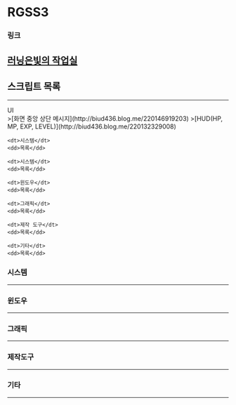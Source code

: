# RGSS3

### 링크
[러닝은빛의 작업실](http://biud436.blog.me/)
---

## 스크립트 목록
---
<dl>
	<dt>UI</dt>
	>[화면 중앙 상단 메시지](http://biud436.blog.me/220146919203)
	>[HUD(HP, MP, EXP, LEVEL)](http://biud436.blog.me/220132329008)

	<dt>시스템</dt>
	<dd>목록</dd>
	
	<dt>시스템</dt>
	<dd>목록</dd>

	<dt>윈도우</dt>
	<dd>목록</dd>	
	
	<dt>그래픽</dt>
	<dd>목록</dd>		
	
	<dt>제작 도구</dt>
	<dd>목록</dd>			
	
	<dt>기타</dt>
	<dd>목록</dd>				
</dl>

### 시스템
---

### 윈도우
---

### 그래픽
---

### 제작도구
---

### 기타
---
